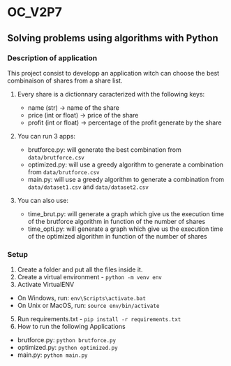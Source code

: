 # OC_V2P7

## Solving problems using algorithms with Python

### Description of application

This project consist to developp an application witch can choose the best combinaison of shares from a share list.

1. Every share is a dictionnary caracterized with the following keys:
    - name (str) -> name of the share
    - price (int or float) -> price of the share
    - profit (int or float) -> percentage of the profit generate by the share

2. You can run 3 apps:
    - brutforce.py: will generate the best combination from `data/brutforce.csv`
    - optimized.py: will use a greedy algorithm to generate a combination from `data/brutforce.csv`
    - main.py: will use a greedy algorithm to generate a combination from `data/dataset1.csv` and `data/dataset2.csv`

3. You can also use:
    - time_brut.py: will generate a graph which give us the execution time of the brutforce algorithm in function of the number of shares
    - time_opti.py: will generate a graph which give us the execution time of the optimized algorithm in function of the number of shares


### Setup
1. Create a folder and put all the files inside it.
2. Create a virtual environment - `python -m venv env`
3. Activate VirtualENV 
  - On Windows, run: `env\Scripts\activate.bat`
  - On Unix or MacOS, run: `source env/bin/activate`
5. Run requirements.txt - `pip install -r requirements.txt`
6. How to run the following Applications 
  - brutforce.py: `python brutforce.py`
  - optimized.py: `python optimized.py`
  - main.py: `python main.py`

